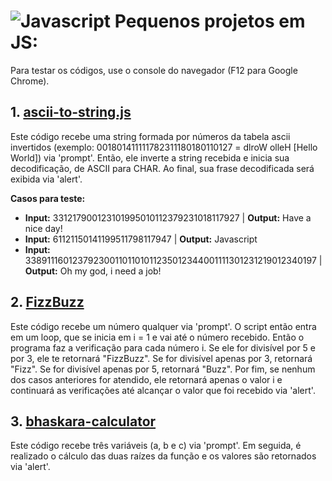 # ![Javascript](https://user-images.githubusercontent.com/73192682/110265753-0e35d700-7f9b-11eb-8d2a-ea2b024daa56.jpg) Pequenos projetos em JS:
<p> Para testar os códigos, use o console do navegador (F12 para Google Chrome). </p>

## 1. [ascii-to-string.js](https://github.com/royalfelep/javascript/blob/main/projetinhos/ascii-to-string.js)
<p> Este código recebe uma string formada por números da tabela ascii invertidos (exemplo: 001801411111782311180180110127 = dlroW olleH [Hello World]) via 'prompt'. Então, ele inverte a string recebida e inicia sua decodificação, de ASCII para CHAR. Ao final, sua frase decodificada será exibida via 'alert'.</p>

  <p> <b>Casos para teste:</b>
      <ul>
        <li> <b>Input:</b> 331217900123101995010112379231018117927 | <b>Output:</b> Have a nice day! </li>
        <li> <b>Input:</b> 61121150141199511798117947 | <b>Output:</b> Javascript </li>
        <li> <b>Input:</b> 3389111601237923001101101011235012344001111301231219012340197 | <b>Output:</b> Oh my god, i need a job! </li>
      </ul>
  </p>

## 2. [FizzBuzz](https://github.com/royalfelep/javascript/blob/main/projetinhos/fizzbuzz.js)
<p> Este código recebe um número qualquer via 'prompt'. O script então entra em um loop, que se inicia em i = 1 e vai até o número recebido. Então o programa faz a verificação para cada número i. Se ele for divisível por 5 e por 3, ele te retornará "FizzBuzz". Se for divisível apenas por 3, retornará "Fizz". Se for divisível apenas por 5, retornará "Buzz". Por fim, se nenhum dos casos anteriores for atendido, ele retornará apenas o valor i e continuará as verificações até alcançar o valor que foi recebido via 'alert'. </p>

## 3. [bhaskara-calculator](https://github.com/royalfelep/javascript/blob/main/projetinhos/bhaskara-calculator.js)
<p>  Este código recebe três variáveis (a, b e c) via 'prompt'. Em seguida, é realizado o cálculo das duas raízes da função e os valores são retornados via 'alert'.
